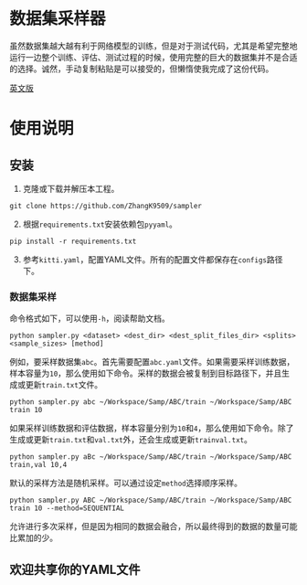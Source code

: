 # 数据集采样器
虽然数据集越大越有利于网络模型的训练，但是对于测试代码，尤其是希望完整地运行一边整个训练、评估、测试过程的时候，使用完整的巨大的数据集并不是合适的选择。诚然，手动复制粘贴是可以接受的，但懒惰使我完成了这份代码。

[英文版](./README.md)
# 使用说明
## 安装
1. 克隆或下载并解压本工程。
```
git clone https://github.com/ZhangK9509/sampler
```
2. 根据`requirements.txt`安装依赖包`pyyaml`。
```
pip install -r requirements.txt
```
3. 参考`kitti.yaml`，配置YAML文件。所有的配置文件都保存在`configs`路径下。
### 数据集采样
命令格式如下，可以使用`-h`，阅读帮助文档。
```
python sampler.py <dataset> <dest_dir> <dest_split_files_dir> <splits> <sample_sizes> [method]
```
例如，要采样数据集`abc`。首先需要配置`abc.yaml`文件。如果需要采样训练数据，样本容量为`10`，那么使用如下命令。采样的数据会被复制到目标路径下，并且生成或更新`train.txt`文件。
```
python sampler.py abc ~/Workspace/Samp/ABC/train ~/Workspace/Samp/ABC train 10
```
如果采样训练数据和评估数据，样本容量分别为`10`和`4`，那么使用如下命令。除了生成或更新`train.txt`和`val.txt`外，还会生成或更新`trainval.txt`。
```
python sampler.py aBc ~/Workspace/Samp/ABC/train ~/Workspace/Samp/ABC train,val 10,4
```
默认的采样方法是随机采样。可以通过设定`method`选择顺序采样。
```
python sampler.py ABC ~/Workspace/Samp/ABC/train ~/Workspace/Samp/ABC train 10 --method=SEQUENTIAL
```
允许进行多次采样，但是因为相同的数据会融合，所以最终得到的数据的数量可能比累加的少。
## 欢迎共享你的YAML文件